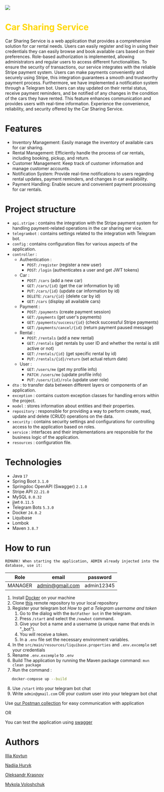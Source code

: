 <img src="https://i2.paste.pics/OMYLR.png">
<h1 style="color: gold; align-self: auto">Car Sharing Service</h1>

Car Sharing Service is a web application that provides a comprehensive solution for car rental needs. Users can easily register and log in using their credentials they can easily browse and book available cars based on their preferences. Role-based authorization is implemented, allowing administrators and regular users to access different functionalities. To ensure the security of transactions, our service integrates with the reliable Stripe payment system. Users can make payments conveniently and securely using Stripe, this integration guarantees a smooth and trustworthy payment process. Furthermore, we have implemented a notification system through a Telegram bot. Users can stay updated on their rental status, receive payment reminders, and be notified of any changes in the condition of the cars they have rented. This feature enhances communication and provides users with real-time information. Experience the convenience, reliability, and security offered by the Car Sharing Service.

# Features

- Inventory Management: Easily manage the inventory of available cars for car sharing.
- Rental Management: Efficiently handle the process of car rentals, including booking, pickup, and return.
- Customer Management: Keep track of customer information and manage customer accounts.
- Notification System: Provide real-time notifications to users regarding rental updates, payment reminders, and changes in car availability.
- Payment Handling: Enable secure and convenient payment processing for car rentals.

# Project structure

- `api.stripe` : contains the integration with the Stripe payment system for handling payment-related operations in the car sharing ser vice.
- `telegrambot` : contains settings related to the integration with Telegram bot.
- `config` : contains configuration files for various aspects of the application.
- `controller` :
    - Authentication :
        - `POST`: `/register` (register a new user)
        - `POST`: `/login` (authenticates a user and  get JWT tokens)
    - Car :
        - `POST`: `/cars` (add a new car)
        - `GET`: `/cars/{id}` (get the car information by id)
        - `PUT`: `/cars/{id}` (update car information by id)
        - `DELETE`: `/cars/{id}` (delete car by id)
        - `GET`: `/cars` (display all available cars)
    - Payment :
        - `POST`: `/payments` (create payment session)
        - `GET`: `/payments` (get user's payments)
        - `GET`: `/payments/success/{id}` (check successful Stripe payments)
        - `GET`: `/payments/cancel/{id}` (return payment paused message)
    - Rental :
        - `POST`: `/rentals` (add a new rental)
        - `GET`: `/rentals` (get rentals by user ID and whether the rental is still active or not)
        - `GET`: `/rentals/{id}` (get specific rental by id)
        - `PUT`: `/rentals/{id}/return` (set actual return date)
    - User :
        - `GET`: `/users/me` (get my profile info)
        - `PATCH`: `/users/me` (update profile info)
        - `PUT`: `/users/{id}/role` (update user role)
- `dto` : to transfer data between different layers or components of an application.
- `exception` : contains custom exception classes for handling errors within the project.
- `model` : stores information about entities and their properties.
- `repository` : responsible for providing a way to perform create, read, update and delete (CRUD) operations on the data.
- `security` : contains security settings and configurations for controlling access to the application based on roles.
- `service` : interfaces and their implementations are responsible for the business logic of the application.
- `resources` : configuration file.

# Technologies
- Java `17`
- Spring Boot `3.1.0`
- Springdoc OpenAPI (Swagger) `2.1.0`
- Stripe API `22.21.0`
- MySQL `8.0.32`
- jjwt `0.11.5`
- Telegram Bots `5.3.0`
- Docker `24.0.2`
- Liquibase
- Lombok
- Maven `3.8.7`

# How to run
`REMARK! When starting the application, ADMIN already injected into the database, use it:`

| Role    | email           | password   |
|---------|-----------------|------------|
| MANAGER | admin@gmail.com | admin12345 |

1. Install [Docker](https://www.docker.com/) on your machine
2. Clone [this](https://github.com/NickolayVoloshchuk/car-sharing-dream-team.git) remote repository to your local repository
3. Register your telegram bot
    _How to get a Telegram username and token_
    1. Go to the dialog with the `BotFather bot` in the telegram.
    2. Press `/start` and select the `/newbot` command.
    3. Give your bot a name and a username (a unique name that ends in "_bot").
    4. You will receive a token.
    5. In a `.env` file set the necessary environment variables.
4. In the `src/main/resources/liquibase.properties` and `.env.excemple` set your credentials
5. Rename `.env.excemple` to `.env`
6. Build The application by running the Maven package command: `mvn clean package`
7. Run the command : 
```bash
   docker-compose up --build
```
8. Use `/start` into your telegram bot chat
9. Write `admin@gmail.com` OR your custom user into your telegram bot chat

Use [our Postman collection](https://elements.getpostman.com/redirect?entityId=27159960-d602fee2-a12d-465e-80f5-ca6cb0edad54&entityType=collection) for easy communication with application

OR

You can test the application using [swagger](http://localhost:7777/swagger.html)

# Authors

[Illia Kovtun](https://github.com/IlkoGood)

[Nadiia Huryk](https://github.com/NadiaHuryk)

[Oleksandr Krasnov](https://github.com/redmanO-o)

[Mykola Voloshchuk](https://github.com/NickolayVoloshchuk)